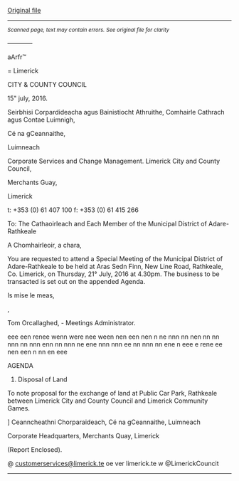 [Original file](https://www.limerick.ie/sites/default/files/media/documents/2017-06/Agenda%20-%20Special%20Meeting%20Municipal%20District%20of%20Adare-Rathkeale%20-%202.pdf)

---
*<small>Scanned page, text may contain errors. See original file for clarity</small>*  

————

aArfr™

=
Limerick

CITY & COUNTY
COUNCIL

15" july, 2016.

Seirbhisi Corpardideacha agus Bainistiocht Athruithe,
Comhairle Cathrach agus Contae Luimnigh,

Cé na gCeannaithe,

Luimneach

Corporate Services and Change Management.
Limerick City and County Council,

Merchants Guay,

Limerick

t: +353 (0) 61 407 100
f: +353 (0) 61 415 266

To: The Cathaoirleach and Each Member of the Municipal District of Adare-Rathkeale

A Chomhairleoir, a chara,

You are requested to attend a Special Meeting of the Municipal District of Adare-Rathkeale to be
held at Aras Sedn Finn, New Line Road, Rathkeale, Co. Limerick, on Thursday, 21° July, 2016 at
4.30pm. The business to be transacted is set out on the appended Agenda.

Is mise le meas,

,

Tom Orcallaghed, -
Meetings Administrator.

eee een renee wenn were nee ween nen een nen n ne nnn nn nen nn nn nnn nn nnn enn nn nnn ne ene nnn nnn ee nn nnn nn ene n eee e rene ee nen een n nn en eee

AGENDA

1. Disposal of Land

To note proposal for the exchange of land at Public Car Park, Rathkeale between Limerick
City and County Council and Limerick Community Games.

]
Ceanncheathni Chorparaideach, Cé na gCeannaithe, Luimneach

Corporate Headquarters, Merchants Quay, Limerick

(Report Enclosed).

@ customerservices@limerick.te
oe ver limerick.te
w @LimerickCouncit


---
